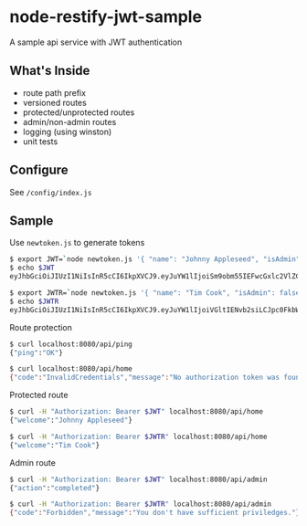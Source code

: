 # node-restify-jwt-sample

A sample api service with JWT authentication

## What's Inside

* route path prefix
* versioned routes
* protected/unprotected routes
* admin/non-admin routes
* logging (using winston)
* unit tests

## Configure

See `/config/index.js`

## Sample 

Use `newtoken.js` to generate tokens

```sh
$ export JWT=`node newtoken.js '{ "name": "Johnny Appleseed", "isAdmin": true }'`
$ echo $JWT
eyJhbGciOiJIUzI1NiIsInR5cCI6IkpXVCJ9.eyJuYW1lIjoiSm9obm55IEFwcGxlc2VlZCIsImlzQWRtaW4iOnRydWUsImlhdCI6MTUwNTQwMTk5Nn0.Egj7FOP4Zddc1fGRS_v6xoRqNqeZxbtB7n_VopVQuJ4

$ export JWTR=`node newtoken.js '{ "name": "Tim Cook", "isAdmin": false }'`
$ echo $JWTR
eyJhbGciOiJIUzI1NiIsInR5cCI6IkpXVCJ9.eyJuYW1lIjoiVGltIENvb2siLCJpc0FkbWluIjpmYWxzZSwiaWF0IjoxNTA1NDAyNTYxfQ.D5X-WvMVTfx7oh3RAnnm-lKFLGGiIFV-5FWmz9X7Hfg
```

Route protection 

```sh
$ curl localhost:8080/api/ping
{"ping":"OK"}

$ curl localhost:8080/api/home
{"code":"InvalidCredentials","message":"No authorization token was found"}
```

Protected route

```sh
$ curl -H "Authorization: Bearer $JWT" localhost:8080/api/home
{"welcome":"Johnny Appleseed"}

$ curl -H "Authorization: Bearer $JWTR" localhost:8080/api/home
{"welcome":"Tim Cook"}
```

Admin route

```sh
$ curl -H "Authorization: Bearer $JWT" localhost:8080/api/admin
{"action":"completed"}

$ curl -H "Authorization: Bearer $JWTR" localhost:8080/api/admin
{"code":"Forbidden","message":"You don't have sufficient priviledges."}
```